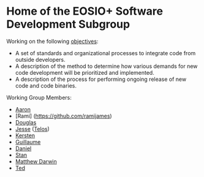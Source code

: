 # Home of the EOSIO+ Software Development Subgroup

Working on the following [objectives](objectives.md):
- A set of standards and organizational processes to integrate code from outside developers.
- A description of the method to determine how various demands for new code development will be prioritized and implemented.
- A description of the process for performing ongoing release of new code and code binaries.

Working Group Members:
- [Aaron](https://github.com/aaroncox)
- [Rami] (https://github.com/ramijames)
- [Douglas](https://github.com/douglashorn)
- [Jesse](https://github.com/poplexity) ([Telos](https://github.com/telosnetwork))
- [Kersten](https://github.com/Kersten-TCD)
- [Guillaume](https://github.com/systemzax)
- [Daniel](https://github.com/chillsauce)
- [Stan](https://github.com/cc32d9)
- [Matthew Darwin](https://github.com/matthewdarwin)
- [Ted](https://github.com/tedcahalleos)
